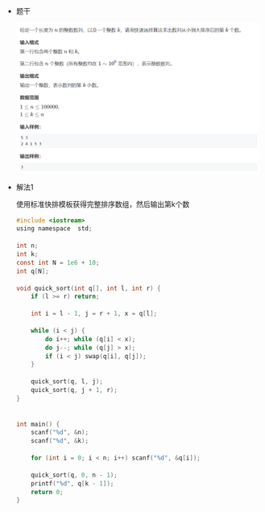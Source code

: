 - 题干

  ![acwing-786.png](https://raw.githubusercontent.com/liver0377/images/main/img/acwing-786.png?token=GHSAT0AAAAAABQWDAGRIKZCMI3SQD6KHZ7WYSOG2IQ)

- 解法1

  使用标准快排模板获得完整排序数组，然后输出第k个数

  ```c
  #include <iostream>
  using namespace  std;
  
  int n;
  int k;
  const int N = 1e6 + 10;
  int q[N];
  
  void quick_sort(int q[], int l, int r) {
      if (l >= r) return;
      
      int i = l - 1, j = r + 1, x = q[l];
      
      while (i < j) {
          do i++; while (q[i] < x);
          do j--; while (q[j] > x);
          if (i < j) swap(q[i], q[j]);
      }                                       
      
      quick_sort(q, l, j);                    
      quick_sort(q, j + 1, r);    
  }
  
  
  int main() {
      scanf("%d", &n);
      scanf("%d", &k);
      
      for (int i = 0; i < n; i++) scanf("%d", &q[i]);
      
      quick_sort(q, 0, n - 1);
      printf("%d", q[k - 1]);
      return 0;
  }
  ```

  